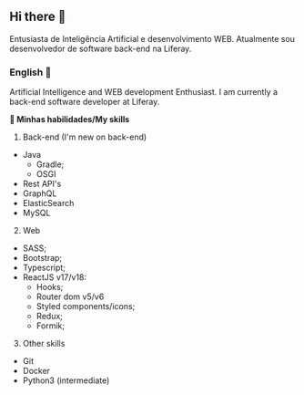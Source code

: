 ## Hi there 👋

Entusiasta de Inteligência Artificial e desenvolvimento WEB. Atualmente sou desenvolvedor de software back-end na Liferay.

### English 🍁

Artificial Intelligence and WEB development Enthusiast. I am currently a back-end software developer at Liferay.

**🔬 Minhas habilidades/My skills**

1. Back-end
(I'm new on back-end)
- Java
  - Gradle;
  - OSGI
- Rest API's
- GraphQL
- ElasticSearch
- MySQL

2. Web

- SASS;
- Bootstrap;
- Typescript;
- ReactJS v17/v18:
  - Hooks;
  - Router dom v5/v6
  - Styled components/icons;
  - Redux;
  - Formik;

3. Other skills
- Git
- Docker
- Python3 (intermediate)
